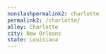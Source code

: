 ```yaml
---
﻿nonslashpermalink2: charlotte
permalink2: /charlotte/
alley: Charlotte
city: New Orleans
state: Louisiana
---
```

